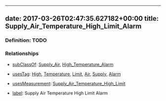
---
date: 2017-03-26T02:47:35.627182+00:00
title: Supply_Air_Temperature_High_Limit_Alarm
---
### Definition: TODO

### Relationships

* [subClassOf](http://www.w3.org/2000/01/rdf-schema#subClassOf): [Supply_Air](https://brickschema.org/schema/1.0/Brick#Supply_Air), [High_Temperature_Alarm](https://brickschema.org/schema/1.0/Brick#High_Temperature_Alarm)

* [usesTag](https://brickschema.org/schema/1.0/BrickFrame#usesTag): [High](https://brickschema.org/schema/1.0/BrickTag#High), [Temperature](https://brickschema.org/schema/1.0/BrickTag#Temperature), [Limit](https://brickschema.org/schema/1.0/BrickTag#Limit), [Air](https://brickschema.org/schema/1.0/BrickTag#Air), [Supply](https://brickschema.org/schema/1.0/BrickTag#Supply), [Alarm](https://brickschema.org/schema/1.0/BrickTag#Alarm)

* [usesMeasurement](https://brickschema.org/schema/1.0/BrickFrame#usesMeasurement): [Supply_Air_Temperature_High_Limit](https://brickschema.org/schema/1.0/Brick#Supply_Air_Temperature_High_Limit)

* [label](http://www.w3.org/2000/01/rdf-schema#label): Supply Air Temperature High Limit Alarm
